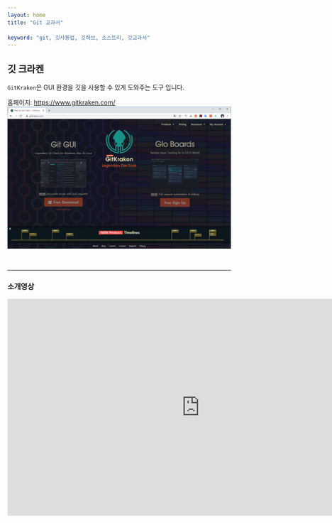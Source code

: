 ```yaml
---
layout: home
title: "Git 교과서"

keyword: "git, 깃사용법, 깃허브, 소스트리, 깃교과서"
---
```

## 깃 크라켄
`GitKraken`은 GUI 환경을 깃을 사용할 수 있게 도와주는 도구 입니다.

홈페이지: https://www.gitkraken.com/
![](./img/kraken.png)

<br>
<hr>

### 소개영상
<iframe width="866" height="488" src="https://www.youtube.com/embed/ub9GfRziCtU" frameborder="0" allow="accelerometer; autoplay; encrypted-media; gyroscope; picture-in-picture" allowfullscreen></iframe>




<br><br><br>